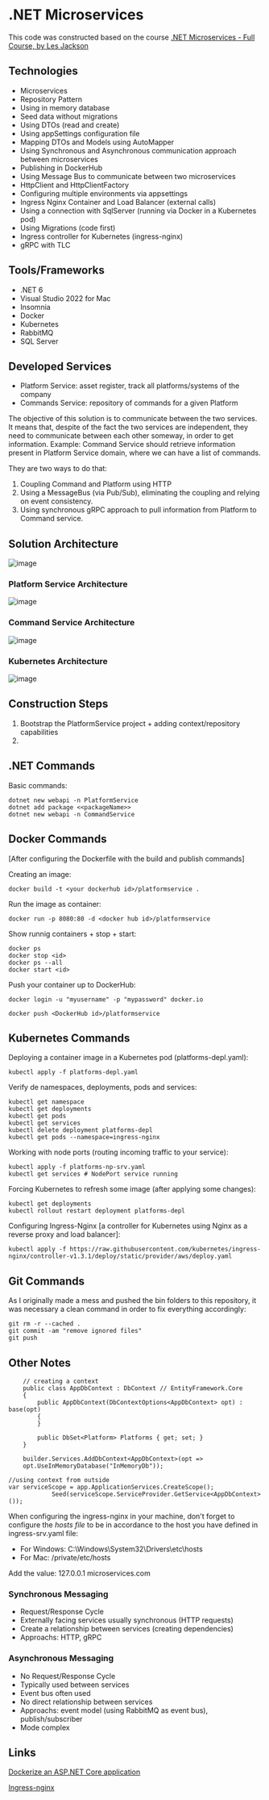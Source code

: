 # .NET Microservices

This code was constructed based on the course [.NET Microservices - Full Course, by Les Jackson](https://www.youtube.com/watch?v=DgVjEo3OGBI&t=35062s)

## Technologies

- Microservices
- Repository Pattern
- Using in memory database
- Seed data without migrations
- Using DTOs (read and create)
- Using appSettings configuration file
- Mapping DTOs and Models using AutoMapper
- Using Synchronous and Asynchronous communication approach between microservices
- Publishing in DockerHub
- Using Message Bus to communicate between two microservices
- HttpClient and HttpClientFactory
- Configuring multiple environments via appsettings
- Ingress Nginx Container and Load Balancer (external calls)    
- Using a connection with SqlServer (running via Docker in a Kubernetes pod)
- Using Migrations (code first)    
- Ingress controller for Kubernetes (ingress-nginx)
- gRPC with TLC


## Tools/Frameworks

- .NET 6
- Visual Studio 2022 for Mac
- Insomnia
- Docker
- Kubernetes
- RabbitMQ
- SQL Server

## Developed Services

- Platform Service: asset register, track all platforms/systems of the company
- Commands Service: repository of commands for a given Platform

The objective of this solution is to communicate between the two services. It means that, despite of the fact the two services are independent, they need to communicate between each other someway, in order to get information. Example: Command Service should retrieve information present in Platform Service domain, where we can have a list of commands.

They are two ways to do that: 
1. Coupling Command and Platform using HTTP
2. Using a MessageBus (via Pub/Sub), eliminating the coupling and relying on event consistency.
3. Using synchronous gRPC approach to pull information from Platform to Command service.

## Solution Architecture

![image](https://github.com/fabioono25/projects_net/blob/main/MicroservicesCommunication/Assets/SolutionArchitecture3.png)

### Platform Service Architecture

![image](https://github.com/fabioono25/projects_net/blob/main/MicroservicesCommunication/Assets/PlatformServiceArchitecture.png)

### Command Service Architecture

![image](https://github.com/fabioono25/projects_net/blob/main/MicroservicesCommunication/Assets/CommandServiceArchitecture.png)

### Kubernetes Architecture

![image](https://github.com/fabioono25/projects_net/blob/main/MicroservicesCommunication/Assets/KubernetesArchitecture.png)


## Construction Steps

1. Bootstrap the PlatformService project + adding context/repository capabilities
2. 

## .NET Commands

Basic commands:

```
dotnet new webapi -n PlatformService
dotnet add package <<packageName>>
dotnet new webapi -n CommandService
```


## Docker Commands

[After configuring the Dockerfile with the build and publish commands]

Creating an image:

```
docker build -t <your dockerhub id>/platformservice .
```

Run the image as container:

```
docker run -p 8080:80 -d <docker hub id>/platformservice
```

Show runnig containers + stop + start:

```
docker ps
docker stop <id>
docker ps --all
docker start <id>
```

Push your container up to DockerHub:

```
docker login -u "myusername" -p "mypassword" docker.io

docker push <DockerHub id>/platformservice
```


## Kubernetes Commands


Deploying a container image in a Kubernetes pod (platforms-depl.yaml):

```
kubectl apply -f platforms-depl.yaml
```

Verify de namespaces, deployments, pods and services:

```
kubectl get namespace
kubectl get deployments
kubectl get pods
kubectl get services
kubectl delete deployment platforms-depl
kubectl get pods --namespace=ingress-nginx
```

Working with node ports (routing incoming traffic to your service):

```
kubectl apply -f platforms-np-srv.yaml
kubectl get services # NodePort service running
```

Forcing Kubernetes to refresh some image (after applying some changes):
```
kubectl get deployments
kubectl rollout restart deployment platforms-depl
```

Configuring Ingress-Nginx [a controller for Kubernetes using Nginx as a reverse proxy and load balancer]:

```
kubectl apply -f https://raw.githubusercontent.com/kubernetes/ingress-nginx/controller-v1.3.1/deploy/static/provider/aws/deploy.yaml
```



## Git Commands

As I originally made a mess and pushed the bin folders to this repository, it was necessary a clean command in order to fix everything accordingly:

```
git rm -r --cached .
git commit -am "remove ignored files"
git push
```


## Other Notes

```
	// creating a context
    public class AppDbContext : DbContext // EntityFramework.Core
    {
        public AppDbContext(DbContextOptions<AppDbContext> opt) : base(opt)
        {
        }

        public DbSet<Platform> Platforms { get; set; }
    }

    builder.Services.AddDbContext<AppDbContext>(opt =>
    opt.UseInMemoryDatabase("InMemoryDb"));
```

```
//using context from outside
var serviceScope = app.ApplicationServices.CreateScope();
            Seed(serviceScope.ServiceProvider.GetService<AppDbContext>());
```

When configuring the ingress-nginx in your machine, don't forget to configure the *hosts file* to be in accordance to the host you have defined in ingress-srv.yaml file:

- For Windows: C:\Windows\System32\Drivers\etc\hosts
- For Mac: /private/etc/hosts

Add the value:  127.0.0.1 microservices.com
 

### Synchronous Messaging

- Request/Response Cycle
- Externally facing services usually synchronous (HTTP requests)
- Create a relationship between services (creating dependencies)
- Approachs: HTTP, gRPC

### Asynchronous Messaging

- No Request/Response Cycle
- Typically used between services
- Event bus often used
- No direct relationship between services
- Approachs: event model (using RabbitMQ as event bus), publish/subscriber
- Mode complex


## Links

[Dockerize an ASP.NET Core application](https://docs.docker.com/samples/dotnetcore/)

[Ingress-nginx](https://github.com/kubernetes/ingress-nginx)









